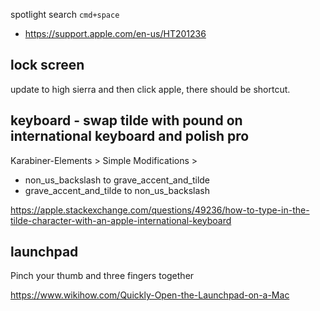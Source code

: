 spotlight search `cmd+space`

- https://support.apple.com/en-us/HT201236

## lock screen

update to high sierra and then click apple, there should be shortcut.

## keyboard - swap tilde with pound on international keyboard and polish pro

Karabiner-Elements > Simple Modifications >

- non_us_backslash to grave_accent_and_tilde
- grave_accent_and_tilde to non_us_backslash

https://apple.stackexchange.com/questions/49236/how-to-type-in-the-tilde-character-with-an-apple-international-keyboard

## launchpad

Pinch your thumb and three fingers together

https://www.wikihow.com/Quickly-Open-the-Launchpad-on-a-Mac
